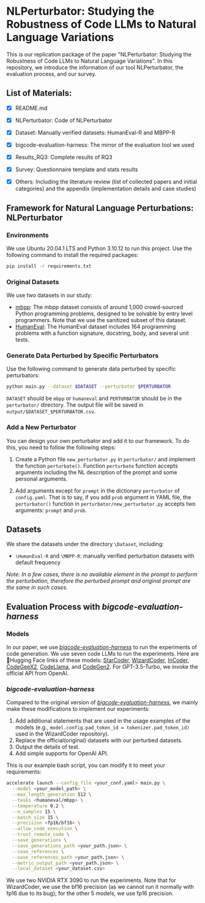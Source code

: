 # NLPerturbator: Studying the Robustness of Code LLMs to Natural Language Variations

This is our replication package of the paper "NLPerturbator: Studying the Robustness of Code LLMs to Natural Language Variations". In this repository, we introduce the information of our tool NLPerturbator, the evaluation process, and our survey.


## List of Materials:

- [x] README.md
- [x] NLPerturbator: Code of NLPerturbator
- [x] Dataset: Manually verified datasets: HumanEval-R and MBPP-R
- [x] bigcode-evaluation-harness: The mirror of the evaluation tool we used
- [x] Results_RQ3: Complete results of RQ3
- [x] Survey: Questionnaire template and stats results
- [x] Others: Including the literature review (list of collected papers and initial categories) and the appendix (implementation details and case studies)


## Framework for Natural Language Perturbations: NLPerturbator

### Environments

We use Ubuntu 20.04.1 LTS and Python 3.10.12 to run this project. Use the following command to install the required packages:

```bash
pip install -r requirements.txt
```


### Original Datasets

We use two datasets in our study: 
- [mbpp](https://huggingface.co/datasets/mbpp): The mbpp dataset consists of around 1,000 crowd-sourced Python programming problems, designed to be solvable by entry level programmers. Note that we use the sanitized subset of this dataset.
- [HumanEval](https://huggingface.co/datasets/openai_humaneval): The HumanEval dataset includes 164 programming problems with a function signature, docstring, body, and several unit tests.


### Generate Data Perturbed by Specific Perturbators

Use the following command to generate data perturbed by specific perturbators:

```bash
python main.py --dataset $DATASET --perturbator $PERTURBATOR
```

`DATASET` should be `mbpp` or `humaneval` and `PERTURBATOR` should be in the `perturbator/` directory. The output file will be saved in `output/$DATASET_$PERTURBATOR.csv`.


### Add a New Perturbator

You can design your own perturbator and add it to our framework. To do this, you need to follow the following steps:
1. Create a Python file `new_perturbator.py` in `perturbator/` and implement the function `perturbate()`. Function `perturbate` function accepts arguments including the NL description of the prompt and some personal arguments. 

2. Add arguments except for `prompt` in the dictionary `perturbator` of `config.yaml`. That is to say, if you add `prob` argument in YAML file, the `perturbator()` function in `perturbator/new_perturbator.py` accepts two arguments: `prompt` and `prob`.


## Datasets

We share the datasets under the directory `\Dataset`, including:

* `\HumanEval-R` and `\MBPP-R`: manually verified perturbation datasets with default frequency

_Note: In a few cases, there is no available element in the prompt to perform the perturbation, therefore the perturbed prompt and original prompt are the same in such cases._


## Evaluation Process with *bigcode-evaluation-harness*

### Models

In our paper, we use [*bigcode-evaluation-harness*](https://github.com/bigcode-project/bigcode-evaluation-harness) to run the experiments of code generation. We use seven code LLMs to run the experiments. Here are 🤗Hugging Face links of these models: [StarCoder](https://huggingface.co/bigcode/starcoder), [WizardCoder](https://huggingface.co/WizardLM/WizardCoder-Python-7B-V1.0), [InCoder](https://huggingface.co/facebook/incoder-6B), [CodeGeeX2](https://huggingface.co/facebook/incoder-6B), [CodeLlama](https://huggingface.co/TheBloke/CodeLlama-7B-fp16), and [CodeGen2](https://huggingface.co/Salesforce/codegen25-7b-mono). For GPT-3.5-Turbo, we invoke the official API from OpenAI.


### *bigcode-evaluation-harness*

Compared to the original version of [*bigcode-evaluation-harness*](https://github.com/bigcode-project/bigcode-evaluation-harness), we mainly make these modifications to implement our experiments:

1. Add additional statements that are used in the usage examples of the models (e.g., `model.config.pad_token_id = tokenizer.pad_token_id)` used in the WizardCoder repository).
2. Replace the official(original) datasets with our perturbed datasets.
3. Output the details of test.
4. Add simple supports for OpenAI API.

This is our example bash script, you can modify it to meet your requirements:

```bash
accelerate launch --config_file <your_conf.yaml> main.py \
  --model <your_model_path> \
  --max_length_generation 512 \
  --tasks <humaneval/mbpp> \
  --temperature 0.2 \
  --n_samples 15 \
  --batch_size 15 \
  --precision <fp16/bf16> \
  --allow_code_execution \
  --trust_remote_code \
  --save_generations \
  --save_generations_path <your_path.json> \
  --save_references \
  --save_references_path <your_path.json> \
  --metric_output_path <your_path.json> \
  --local_dataset <your_dataset.csv>
```

We use two NVIDIA RTX 3090 to run the experiments. Note that for WizardCoder, we use the bf16 precision (as we cannot run it normally with fp16 due to its bug); for the other 5 models, we use fp16 precision.

